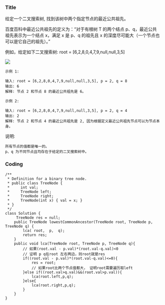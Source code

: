### Title
给定一个二叉搜索树, 找到该树中两个指定节点的最近公共祖先。

百度百科中最近公共祖先的定义为：“对于有根树 T 的两个结点 p、q，最近公共祖先表示为一个结点 x，满足 x 是 p、q 的祖先且 x 的深度尽可能大（一个节点也可以是它自己的祖先）。”

例如，给定如下二叉搜索树:  root = [6,2,8,0,4,7,9,null,null,3,5]

![](https://upload-images.jianshu.io/upload_images/5786888-516f96e8033e66e0.png?imageMogr2/auto-orient/strip%7CimageView2/2/w/1240)
 
```
示例 1:

输入: root = [6,2,8,0,4,7,9,null,null,3,5], p = 2, q = 8
输出: 6 
解释: 节点 2 和节点 8 的最近公共祖先是 6。
```

```
示例 2:

输入: root = [6,2,8,0,4,7,9,null,null,3,5], p = 2, q = 4
输出: 2
解释: 节点 2 和节点 4 的最近公共祖先是 2, 因为根据定义最近公共祖先节点可以为节点本身。
```

说明:
```
所有节点的值都是唯一的。
p、q 为不同节点且均存在于给定的二叉搜索树中。
```


### Coding
```
/**
 * Definition for a binary tree node.
 * public class TreeNode {
 *     int val;
 *     TreeNode left;
 *     TreeNode right;
 *     TreeNode(int x) { val = x; }
 * }
 */
class Solution {
     TreeNode res = null;
    public TreeNode lowestCommonAncestor(TreeNode root, TreeNode p, TreeNode q) {
        lca( root,  p,  q);
        return res;
    }
    public void lca(TreeNode root, TreeNode p, TreeNode q){
        // 如果(root.val - p.val)*(root.val-q.val)<0
        // 证明 p q在root 左右两边，则root就是res
        if((root.val - p.val)*(root.val-q.val)<=0){
            res = root;
            // 如果root比两个节点值都大， 证明root需要遍历取left
        }else if((root.val>q.val)&&(root.val>p.val)){
            lca(root.left,p,q);
        }else{
            lca(root.right,p,q);
        }
    }
}
```